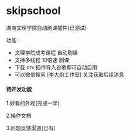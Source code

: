 # skipschool

湖南文理学院自动刷课插件(已测试)

功能：

 - 文理学院成考课程 自动刷课
 - 支持多线程 10倍速 刷课
 - 下载 crx 插件导入谷歌即可自动启用
 - 可以微信搜索 [李大炮工作室] 关注获取后续消息

#### 待开发功能

1.好看的外观(完成一半)

2.操作文档

3.问题反馈渠道(已有)
